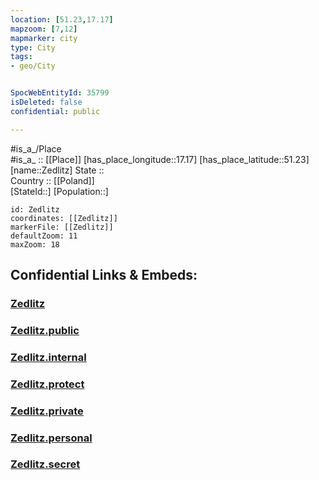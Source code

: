 ```yaml
---
location: [51.23,17.17] 
mapzoom: [7,12] 
mapmarker: city 
type: City
tags:
- geo/City


SpocWebEntityId: 35799
isDeleted: false
confidential: public

---
```

#is_a_/Place  
#is_a_ :: [[Place]] 
[has_place_longitude::17.17] 
[has_place_latitude::51.23] 
[name::Zedlitz] 
State ::  
Country :: [[Poland]]  
[StateId::] 
[Population::] 



```leaflet
id: Zedlitz
coordinates: [[Zedlitz]] 
markerFile: [[Zedlitz]] 
defaultZoom: 11 
maxZoom: 18
```


## Confidential Links & Embeds: 

### [Zedlitz](/_Standards/Earth/Continent/Europe/Europe~East/Poland/Provinces~Poland/Lower_Silesian/City/Zedlitz.md) 

### [Zedlitz.public](/_public/Earth/Continent/Europe/Europe~East/Poland/Provinces~Poland/Lower_Silesian/City/Zedlitz.public.md) 

### [Zedlitz.internal](/_internal/Earth/Continent/Europe/Europe~East/Poland/Provinces~Poland/Lower_Silesian/City/Zedlitz.internal.md) 

### [Zedlitz.protect](/_protect/Earth/Continent/Europe/Europe~East/Poland/Provinces~Poland/Lower_Silesian/City/Zedlitz.protect.md) 

### [Zedlitz.private](/_private/Earth/Continent/Europe/Europe~East/Poland/Provinces~Poland/Lower_Silesian/City/Zedlitz.private.md) 

### [Zedlitz.personal](/_personal/Earth/Continent/Europe/Europe~East/Poland/Provinces~Poland/Lower_Silesian/City/Zedlitz.personal.md) 

### [Zedlitz.secret](/_secret/Earth/Continent/Europe/Europe~East/Poland/Provinces~Poland/Lower_Silesian/City/Zedlitz.secret.md)

